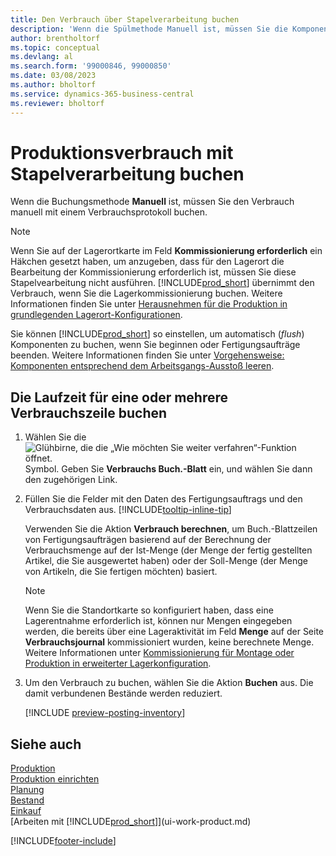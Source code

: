 ```yaml
---
title: Den Verbrauch über Stapelverarbeitung buchen
description: 'Wenn die Spülmethode Manuell ist, müssen Sie die Komponenten manuell buchen, indem Sie ein Verbrauchsjournal verwenden.'
author: brentholtorf
ms.topic: conceptual
ms.devlang: al
ms.search.form: '99000846, 99000850'
ms.date: 03/08/2023
ms.author: bholtorf
ms.service: dynamics-365-business-central
ms.reviewer: bholtorf
---
```

# <a name="batch-post-production-consumption"></a>Produktionsverbrauch mit Stapelverarbeitung buchen

Wenn die Buchungsmethode **Manuell** ist, müssen Sie den Verbrauch manuell mit einem Verbrauchsprotokoll buchen.  

> [!NOTE]
> Wenn Sie auf der Lagerortkarte im Feld **Kommissionierung erforderlich** ein Häkchen gesetzt haben, um anzugeben, dass für den Lagerort die Bearbeitung der Kommissionierung erforderlich ist, müssen Sie diese Stapelvearbeitung nicht ausführen. [!INCLUDE[prod_short](includes/prod_short.md)] übernimmt den Verbrauch, wenn Sie die Lagerkommissionierung buchen. Weitere Informationen finden Sie unter [Herausnehmen für die Produktion in grundlegenden Lagerort-Konfigurationen](warehouse-how-to-pick-for-production.md).  

Sie können [!INCLUDE[prod_short](includes/prod_short.md)] so einstellen, um automatisch (*flush*) Komponenten zu buchen, wenn Sie beginnen oder Fertigungsaufträge beenden. Weitere Informationen finden Sie unter [Vorgehensweise: Komponenten entsprechend dem Arbeitsgangs-Ausstoß leeren](production-how-to-flush-components-according-to-operation-output.md).

## <a name="to-post-consumption-for-one-or-more-production-order-lines"></a>Die Laufzeit für eine oder mehrere Verbrauchszeile buchen

1. Wählen Sie die ![Glühbirne, die die „Wie möchten Sie weiter verfahren“-Funktion öffnet.](media/ui-search/search_small.png "Tell me-Funktion") Symbol. Geben Sie **Verbrauchs Buch.-Blatt** ein, und wählen Sie dann den zugehörigen Link.  
2. Füllen Sie die Felder mit den Daten des Fertigungsauftrags und den Verbrauchsdaten aus. [!INCLUDE[tooltip-inline-tip](includes/tooltip-inline-tip_md.md)]  

    Verwenden Sie die Aktion **Verbrauch berechnen**, um Buch.-Blattzeilen von Fertigungsaufträgen basierend auf der Berechnung der Verbrauchsmenge auf der Ist-Menge (der Menge der fertig gestellten Artikel, die Sie ausgewertet haben) oder der Soll-Menge (der Menge von Artikeln, die Sie fertigen möchten) basiert.

    > [!NOTE]
    > Wenn Sie die Standortkarte so konfiguriert haben, dass eine Lagerentnahme erforderlich ist, können nur Mengen eingegeben werden, die bereits über eine Lageraktivität im Feld **Menge** auf der Seite **Verbrauchsjournal** kommissioniert wurden, keine berechnete Menge. Weitere Informationen unter [Kommissionierung für Montage oder Produktion in erweiterter Lagerkonfiguration](warehouse-how-to-pick-for-internal-operations-in-advanced-warehousing.md).

3. Um den Verbrauch zu buchen, wählen Sie die Aktion **Buchen** aus. Die damit verbundenen Bestände werden reduziert.

    [!INCLUDE [preview-posting-inventory](includes/preview-posting-inventory.md)]

## <a name="see-also"></a>Siehe auch

[Produktion](production-manage-manufacturing.md)  
[Produktion einrichten](production-configure-production-processes.md)  
[Planung](production-planning.md)  
[Bestand](inventory-manage-inventory.md)  
[Einkauf](purchasing-manage-purchasing.md)  
[Arbeiten mit [!INCLUDE[prod_short](includes/prod_short.md)]](ui-work-product.md)  

[!INCLUDE[footer-include](includes/footer-banner.md)]
